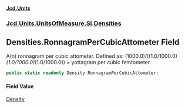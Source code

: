 #### [Jcd.Units](index.md 'index')
### [Jcd.Units.UnitsOfMeasure.SI](Jcd.Units.UnitsOfMeasure.SI.md 'Jcd.Units.UnitsOfMeasure.SI').[Densities](Densities.md 'Jcd.Units.UnitsOfMeasure.SI.Densities')

## Densities.RonnagramPerCubicAttometer Field

A(n) ronnagram per cubic attometer. Defined as: (1000.0)/((1.0/1000.0)*(1.0/1000.0)*(1.0/1000.0)) × yottagram per cubic femtometer.

```csharp
public static readonly Density RonnagramPerCubicAttometer;
```

#### Field Value
[Density](Density.md 'Jcd.Units.UnitTypes.Density')